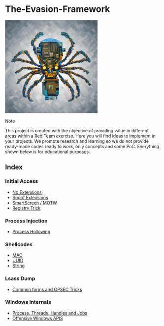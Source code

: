 # The-Evasion-Framework

<img src="logo.jpeg" width="300px"/>

> [!NOTE]
> This project is created with the objective of providing value in different areas within a Red Team exercise. Here you will find ideas to implement in your projects. We promote research and learning so we do not provide ready-made codes ready to work, only concepts and some PoC. Everything shown below is for educational purposes. 

## Index

### Initial Access
- <a href="NoExtensions.md">No Extensions</a> 
- <a href="SpoofExt.md">Spoof Extensions</a>
- <a href="MOTW.md">SmartScreen / MOTW</a>
- <a href="RegTrick.md">Registry Trick</a>
<!-- - <a href="Phishing.md">Phishing OPSEC</a> -->
  
### Process Injection
- <a href="pHollowing.md">Process Hollowing</a> 
<!-- - <a href="pHypnosis.md">Process Hypnosis</a> -->


### Shellcodes
- <a href="MAC.md">MAC</a> 
- <a href="UUID.md">UUID</a> 
- <a href="String.md">String</a>

### Lsass Dump
- <a href="LsassCommon.md">Common forms and OPSEC Tricks</a>
<!-- - <a href="GetLsass1.md">Get Lsass PID from the registry</a> -->

<!-- ### Anti Sandbox -->

<!-- ### Anti Debugging -->


<!-- ### Find Windows Defender Exclusions -->

### Windows Internals
- <a href="Process&Threads.md">Process, Threads, Handles and Jobs</a>
- <a href="WINAPI.md">Offensive Windows APIS</a>
<!-- - <a href="KernelCallbacks.md">Kernel Callbacks Functions</a> -->
